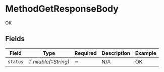 # MethodGetResponseBody

OK


## Fields

| Field                 | Type                  | Required              | Description           | Example               |
| --------------------- | --------------------- | --------------------- | --------------------- | --------------------- |
| `status`              | *T.nilable(::String)* | :heavy_minus_sign:    | N/A                   | OK                    |